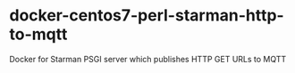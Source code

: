 # docker-centos7-perl-starman-http-to-mqtt
Docker for Starman PSGI server which publishes HTTP GET URLs to MQTT
